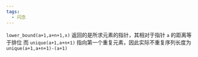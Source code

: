 ```yaml
---
tags:
  - 闪念
---
```

`lower_bound(a+1,a+n+1,x)` 返回的是所求元素的指针，其相对于指针 `a` 的距离等于排位
而 `unique(a+1,a+n+1)` 指向第一个重复元素，因此实际不重复序列长度为 `unique(a+1,a+n+1)-(a+1)`
